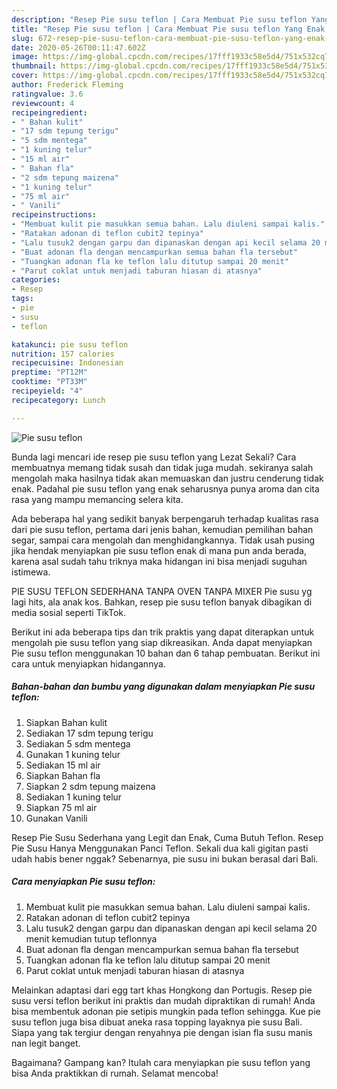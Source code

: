 ```yaml
---
description: "Resep Pie susu teflon | Cara Membuat Pie susu teflon Yang Enak Dan Mudah"
title: "Resep Pie susu teflon | Cara Membuat Pie susu teflon Yang Enak Dan Mudah"
slug: 672-resep-pie-susu-teflon-cara-membuat-pie-susu-teflon-yang-enak-dan-mudah
date: 2020-05-26T00:11:47.602Z
image: https://img-global.cpcdn.com/recipes/17fff1933c58e5d4/751x532cq70/pie-susu-teflon-foto-resep-utama.jpg
thumbnail: https://img-global.cpcdn.com/recipes/17fff1933c58e5d4/751x532cq70/pie-susu-teflon-foto-resep-utama.jpg
cover: https://img-global.cpcdn.com/recipes/17fff1933c58e5d4/751x532cq70/pie-susu-teflon-foto-resep-utama.jpg
author: Frederick Fleming
ratingvalue: 3.6
reviewcount: 4
recipeingredient:
- " Bahan kulit"
- "17 sdm tepung terigu"
- "5 sdm mentega"
- "1 kuning telur"
- "15 ml air"
- " Bahan fla"
- "2 sdm tepung maizena"
- "1 kuning telur"
- "75 ml air"
- " Vanili"
recipeinstructions:
- "Membuat kulit pie masukkan semua bahan. Lalu diuleni sampai kalis."
- "Ratakan adonan di teflon cubit2 tepinya"
- "Lalu tusuk2 dengan garpu dan dipanaskan dengan api kecil selama 20 menit kemudian tutup teflonnya"
- "Buat adonan fla dengan mencampurkan semua bahan fla tersebut"
- "Tuangkan adonan fla ke teflon lalu ditutup sampai 20 menit"
- "Parut coklat untuk menjadi taburan hiasan di atasnya"
categories:
- Resep
tags:
- pie
- susu
- teflon

katakunci: pie susu teflon 
nutrition: 157 calories
recipecuisine: Indonesian
preptime: "PT12M"
cooktime: "PT33M"
recipeyield: "4"
recipecategory: Lunch

---
```



![Pie susu teflon](https://img-global.cpcdn.com/recipes/17fff1933c58e5d4/751x532cq70/pie-susu-teflon-foto-resep-utama.jpg)

Bunda lagi mencari ide resep pie susu teflon yang Lezat Sekali? Cara membuatnya memang tidak susah dan tidak juga mudah. sekiranya salah mengolah maka hasilnya tidak akan memuaskan dan justru cenderung tidak enak. Padahal pie susu teflon yang enak seharusnya punya aroma dan cita rasa yang mampu memancing selera kita.

Ada beberapa hal yang sedikit banyak berpengaruh terhadap kualitas rasa dari pie susu teflon, pertama dari jenis bahan, kemudian pemilihan bahan segar, sampai cara mengolah dan menghidangkannya. Tidak usah pusing jika hendak menyiapkan pie susu teflon enak di mana pun anda berada, karena asal sudah tahu triknya maka hidangan ini bisa menjadi suguhan istimewa.

PIE SUSU TEFLON SEDERHANA TANPA OVEN TANPA MIXER Pie susu yg lagi hits, ala anak kos. Bahkan, resep pie susu teflon banyak dibagikan di media sosial seperti TikTok.


Berikut ini ada beberapa tips dan trik praktis yang dapat diterapkan untuk mengolah pie susu teflon yang siap dikreasikan. Anda dapat menyiapkan Pie susu teflon menggunakan 10 bahan dan 6 tahap pembuatan. Berikut ini cara untuk menyiapkan hidangannya.

<!--inarticleads1-->

##### Bahan-bahan dan bumbu yang digunakan dalam menyiapkan Pie susu teflon:

1. Siapkan  Bahan kulit
1. Sediakan 17 sdm tepung terigu
1. Sediakan 5 sdm mentega
1. Gunakan 1 kuning telur
1. Sediakan 15 ml air
1. Siapkan  Bahan fla
1. Siapkan 2 sdm tepung maizena
1. Sediakan 1 kuning telur
1. Siapkan 75 ml air
1. Gunakan  Vanili


Resep Pie Susu Sederhana yang Legit dan Enak, Cuma Butuh Teflon. Resep Pie Susu Hanya Menggunakan Panci Teflon. Sekali dua kali gigitan pasti udah habis bener nggak? Sebenarnya, pie susu ini bukan berasal dari Bali. 

<!--inarticleads2-->

##### Cara menyiapkan Pie susu teflon:

1. Membuat kulit pie masukkan semua bahan. Lalu diuleni sampai kalis.
1. Ratakan adonan di teflon cubit2 tepinya
1. Lalu tusuk2 dengan garpu dan dipanaskan dengan api kecil selama 20 menit kemudian tutup teflonnya
1. Buat adonan fla dengan mencampurkan semua bahan fla tersebut
1. Tuangkan adonan fla ke teflon lalu ditutup sampai 20 menit
1. Parut coklat untuk menjadi taburan hiasan di atasnya


Melainkan adaptasi dari egg tart khas Hongkong dan Portugis. Resep pie susu versi teflon berikut ini praktis dan mudah dipraktikan di rumah! Anda bisa membentuk adonan pie setipis mungkin pada teflon sehingga. Kue pie susu teflon juga bisa dibuat aneka rasa topping layaknya pie susu Bali. Siapa yang tak tergiur dengan renyahnya pie dengan isian fla susu manis nan legit banget. 

Bagaimana? Gampang kan? Itulah cara menyiapkan pie susu teflon yang bisa Anda praktikkan di rumah. Selamat mencoba!
